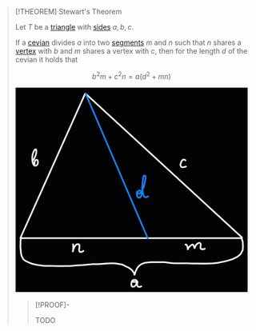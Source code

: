 >[!THEOREM] Stewart's Theorem
>
>Let $T$ be a [triangle](../Triangle.md) with [sides](../../Polygon.md) $a,b,c$.
>
>If a [cevian](Cevian.md) divides $a$ into two [segments](../../../../Curves/Line%20Segments/Line%20Segment.md) $m$ and $n$ such that $n$ shares a [vertex](../../Polygon.md) with $b$ and $m$ shares a vertex with $c$, then for the length $d$ of the cevian it holds that
>
>$$b^2 m + c^2 n = a(d^2 + mn)$$
>
>![Stewart's Theorem](Resources/Stewart's%20Theorem.jpg)
>
>>[!PROOF]-
>>
>>TODO
>>
>